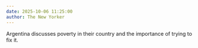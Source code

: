 ```yaml
---
date: 2025-10-06 11:25:00
author: The New Yorker
---
```


Argentina discusses poverty in their country and the importance of trying to fix it. 